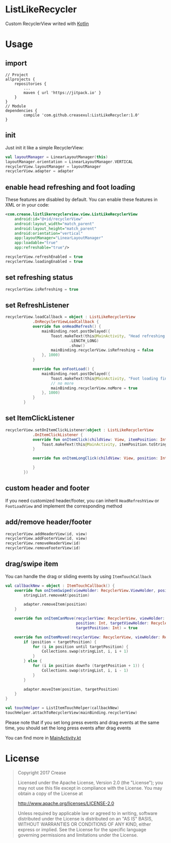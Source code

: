 # ListLikeRecycler
Custom RecyclerView writed with [Kotlin](https://github.com/JetBrains/kotlin)

# Usage

## import

``` Gradle
// Project
allprojects {
    repositories {
        ...
        maven { url 'https://jitpack.io' }
    }
}
// Module
dependencies {
        compile 'com.github.creasexul:ListLikeRecycler:1.0'
}
```

## init
Just init it like a simple RecyclerView:
``` Kotlin
val layoutManager = LinearLayoutManager(this)
layoutManager.orientation = LinearLayoutManager.VERTICAL
recyclerView.layoutManager = layoutManager
recyclerView.adapter = adapter
```

## enable head refreshing and foot loading
These features are disabled by default. You can enable these features in XML or in your code:

``` xml
<com.crease.listlikerecyclerview.view.ListLikeRecyclerView
    android:id="@+id/recyclerView"
    android:layout_width="match_parent"
    android:layout_height="match_parent"
    android:orientation="vertical"
    app:layoutManager="LinearLayoutManager"
    app:loadable="true"
    app:refreshable="true"/>
```

``` Kotlin
recyclerView.refreshEnabled = true
recyclerView.loadingEnabled = true
```

## set refreshing status
``` Kotlin
recyclerView.isRefreshing = true
```

## set RefreshListener
``` Kotlin
recyclerView.loadCallback = object : ListLikeRecyclerView
            .OnRecyclerViewLoadCallback {
            override fun onHeadRefresh() {
                mainBinding.root.postDelayed({
                    Toast.makeText(this@MainActivity, "Head refreshing finished", Toast
                            .LENGTH_LONG)
                            .show()
                    mainBinding.recyclerView.isRefreshing = false
                }, 1000)
            }

            override fun onFootLoad() {
                mainBinding.root.postDelayed({
                    Toast.makeText(this@MainActivity, "Foot loading finished", Toast.LENGTH_LONG).show()
                    // no more
                    mainBinding.recyclerView.noMore = true
                }, 1000)
            }
        }
```

## set ItemClickListener
``` Kotlin
recyclerView.setOnItemClickListener(object : ListLikeRecyclerView
            .OnItemClickListener {
            override fun onItemClick(childView: View, itemPosition: Int) {
                Toast.makeText(this@MainActivity, itemPosition.toString(), Toast.LENGTH_LONG).show()
            }

            override fun onItemLongClick(childView: View, position: Int) {

            }
        })
```

## custom header and footer
If you need customized header/footer, you can inherit `HeadRefreshView` or `FootLoadView` and implement the corresponding method

## add/remove header/footer
``` Kotlin
recyclerView.addHeaderView(id, view)
recyclerView.addFooterView(id, view)
recyclerView.removeHeaderView(id)
recyclerView.removeFooterView(id)
```

## drag/swipe item
You can handle the drag or sliding events by using `ItemTouchCallback`
``` Kotlin
val callbackNew = object : ItemTouchCallback() {
    override fun onItemSwiped(viewHolder: RecyclerView.ViewHolder, position: Int, direction: Int) {
        stringList.removeAt(position)

        adapter.removeItem(position)
    }

    override fun onItemCanMove(recyclerView: RecyclerView, viewHolder: RecyclerView.ViewHolder,
                               position: Int, targetViewHolder: RecyclerView.ViewHolder,
                               targetPosition: Int) = true

    override fun onItemMoved(recyclerView: RecyclerView, viewHolder: RecyclerView.ViewHolder, position: Int, targetViewHolder: RecyclerView.ViewHolder, targetPosition: Int, x: Int, y: Int) {
        if (position < targetPosition) {
            for (i in position until targetPosition) {
                Collections.swap(stringList, i, i + 1)
            }
        } else {
            for (i in position downTo (targetPosition + 1)) {
                Collections.swap(stringList, i, i - 1)
            }
        }

        adapter.moveItem(position, targetPosition)
    }
}

val touchHelper = ListItemTouchHelper(callbackNew)
touchHelper.attachToRecyclerView(mainBinding.recyclerView)
```
Please note that if you set long press events and drag events at the same time, you should set the long press events after drag events

You can find more in [MainActivity.kt](https://github.com/creasexul/ListLikeRecycler/blob/master/app/src/main/java/com/crease/listlikerecycler/MainActivity.kt)

# License

>Copyright 2017 Crease
>
>Licensed under the Apache License, Version 2.0 (the "License");
you may not use this file except in compliance with the License.
You may obtain a copy of the License at
>
>   http://www.apache.org/licenses/LICENSE-2.0
>
>Unless required by applicable law or agreed to in writing, software
distributed under the License is distributed on an "AS IS" BASIS,
WITHOUT WARRANTIES OR CONDITIONS OF ANY KIND, either express or implied.
See the License for the specific language governing permissions and
limitations under the License.
